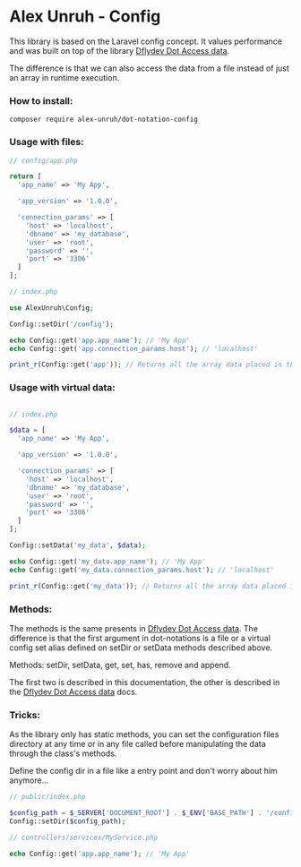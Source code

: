 # Alex Unruh - Config

This library is based on the Laravel config concept. It values performance and was built on top of the library [Dflydev Dot Access data](https://github.com/dflydev/dflydev-dot-access-data).

The difference is that we can also access the data from a file instead of just an array in runtime execution.

### How to install:

```
composer require alex-unruh/dot-notation-config
```

### Usage with files:

```php
// config/app.php

return [
  'app_name' => 'My App',

  'app_version' => '1.0.0',

  'connection_params' => [
    'host' => 'localhost',
    'dbname' => 'my_database',
    'user' => 'root',
    'password' => '',
    'port' => '3306'
  ]
];

// index.php

use AlexUnruh\Config;

Config::setDir('/config');

echo Config::get('app.app_name'); // 'My App'
echo Config::get('app.connection_params.host'); // 'localhost'

print_r(Config::get('app')); // Returns all the array data placed in the app file.
```

### Usage with virtual data:

```php

// index.php

$data = [
  'app_name' => 'My App',

  'app_version' => '1.0.0',

  'connection_params' => [
    'host' => 'localhost',
    'dbname' => 'my_database',
    'user' => 'root',
    'password' => '',
    'port' => '3306'
  ]
];

Config::setData('my_data', $data);

echo Config::get('my_data.app_name'); // 'My App'
echo Config::get('my_data.connection_params.host'); // 'localhost'

print_r(Config::get('my_data')); // Returns all the array data placed in the my_data array.
```

### Methods:

The methods is the same presents in [Dflydev Dot Access data](https://github.com/dflydev/dflydev-dot-access-data). The difference is that the first argument in dot-notations is a file or a virtual config set alias defined on setDir or setData methods described above.

Methods: setDir, setData, get, set, has, remove and append.

The first two is described in this documentation, the other is described in the [Dflydev Dot Access data](https://github.com/dflydev/dflydev-dot-access-data) docs.

### Tricks:

As the library only has static methods, you can set the configuration files directory at any time or in any file called before manipulating the data through the class's methods.

Define the config dir in a file like a entry point and don't worry about him anymore...

```php
// public/index.php

$config_path = $_SERVER['DOCUMENT_ROOT'] . $_ENV['BASE_PATH'] . '/config';
Config::setDir($config_path);

// controllers/services/MyService.php

echo Config::get('app.app_name'); // 'My App'
